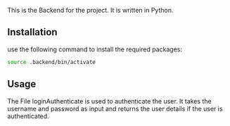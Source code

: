 This is the Backend for the project. It is written in Python.


## Installation
use the following command to install the required packages:
```bash
source .backend/bin/activate
```

## Usage

The File loginAuthenticate is used to authenticate the user. It takes the username and password as input and returns the user details if the user is authenticated.